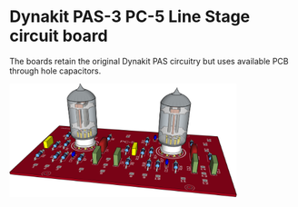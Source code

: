 Dynakit PAS-3 PC-5 Line Stage circuit board
==========================================
The boards retain the original Dynakit PAS circuitry but uses available PCB through hole capacitors.
<p align="left"><img src="images/pas-pc-5.png" width="400"/></p>
